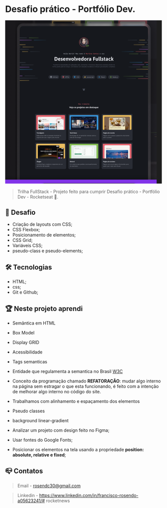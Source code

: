 # Desafio prático - Portfólio Dev.

![preview](.github/preview.png)

> Trilha FullStack - Projeto feito para cumprir Desafio prático - Portfólio Dev - Rocketseat :rocket:.

## :dart: Desafio

- Criação de layouts com CSS;
- CSS Flexbox;
- Posicionamento de elementos;
- CSS Grid;
- Variáveis CSS;
- pseudo-class e pseudo-elements;

## :hammer_and_wrench: Tecnologias

- HTML;
- css;
- Git e Github;


## :trophy: Neste projeto aprendi

- Semântica em HTML
- Box Model
- Display GRID
- Acessibilidade
- Tags semanticas
- Entidade que regulamenta a semantica no Brasil [W3C](https://www.w3c.br/Padroes/WebSemantica)
- Conceito da programação chamado <b>REFATORAÇÃO</b>: mudar algo interno na página sem estragar o que esta funcionando, é feito com a intenção de melhorar algo interno no código do site.

- Trabalhamos com alinhamento e espaçamento dos elementos

- Pseudo classes

- background linear-gradient
- Analizar um projeto com design feito no Figma;
- Usar fontes do Google Fonts;
- Posicionar os elementos na tela usando a propriedade
 <strong>position: absolute, relative e fixed</strong>;


## :mailbox_closed: Contatos

> Email - rosendc30@gmail.com

> Linkedin - https://www.linkedin.com/in/francisco-rosendo-a05623241/# rocketnews
